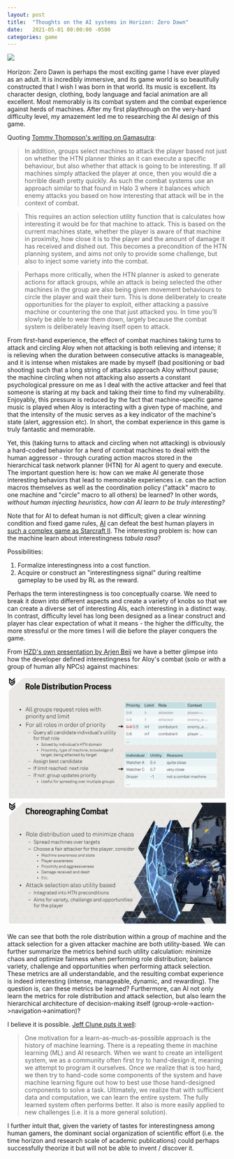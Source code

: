 ```yaml
---
layout: post
title:  "Thoughts on the AI systems in Horizon: Zero Dawn"
date:   2021-05-01 00:00:00 -0500
categories: game
---
```


<img src="/assets/HZD_nature.png"/>

Horizon: Zero Dawn is perhaps the most exciting game I have ever played as an adult. It is incredibly immersive, and its game world is so beautifully constructed that I wish I was born in that world. Its music is excellent. Its character design, clothing, body language and facial animation are all excellent. Most memorably is its combat system and the combat experience against herds of machines. After my first playthrough on the very-hard difficulty level, my amazement led me to researching the AI design of this game.

Quoting [Tommy Thompson's writing on Gamasutra](https://www.gamasutra.com/blogs/TommyThompson/20190130/335238/Behind_The_AI_of_Horizon_Zero_Dawn_Part_1.php):
> In addition, groups select machines to attack the player based not just on whether the HTN planner thinks an it can execute a specific behaviour, but also whether that attack is going to be interesting. If all machines simply attacked the player at once, then you would die a horrible death pretty quickly. As such the combat systems use an approach similar to that found in Halo 3 where it balances which enemy attacks you based on how interesting that attack will be in the context of combat.

> This requires an action selection utility function that is calculates how interesting it would be for that machine to attack. This is based on the current machines state, whether the player is aware of that machine in proximity, how close it is to the player and the amount of damage it has received and dished out. This becomes a precondition of the HTN planning system, and aims not only to provide some challenge, but also to inject some variety into the combat.

> Perhaps more critically, when the HTN planner is asked to generate actions for attack groups, while an attack is being selected the other machines in the group are also being given movement behaviours to circle the player and wait their turn. This is done deliberately to create opportunities for the player to exploit, either attacking a passive machine or countering the one that just attacked you. In time you’ll slowly be able to wear them down, largely because the combat system is deliberately leaving itself open to attack.

From first-hand experience, the effect of combat machines taking turns to attack and circling Aloy when not attacking is both relieving and intense; it is relieving when the duration between consecutive attacks is manageable, and it is intense when mistakes are made by myself (bad positioning or bad shooting) such that a long string of attacks approach Aloy without pause; the machine circling when not attacking also asserts a constant psychological pressure on me as I deal with the active attacker and feel that someone is staring at my back and taking their time to find my vulnerability. Enjoyably, this pressure is reduced by the fact that machine-specific game music is played when Aloy is interacting with a given type of machine, and that the intensity of the music serves as a key indicator of the machine's state (alert, aggression etc). In short, the combat experience in this game is truly fantastic and memorable.

Yet, this (taking turns to attack and circling when not attacking) is obviously a hard-coded behavior for a herd of combat machines to deal with the human aggressor - through curating action macros stored in the hierarchical task network planner (HTN) for AI agent to query and execute. The important question here is: how can we make AI generate those interesting behaviors that lead to memorable experiences i.e. can the action macros themselves as well as the coordination policy ("attack" macro to one machine and "circle" macro to all others) be learned? In other words, *without human injecting heuristics, how can AI learn to be truly interesting?*

Note that for AI to defeat human is not difficult; given a clear winning condition and fixed game rules, [AI](https://arxiv.org/pdf/1712.01815.pdf) can defeat the best human players in [such a complex game as Starcraft II](https://deepmind.com/blog/article/AlphaStar-Grandmaster-level-in-StarCraft-II-using-multi-agent-reinforcement-learning). The interesting problem is: how can the machine learn about interestingness *tabula rasa*?

Possibilities:
1. Formalize interestingness into a cost function.
2. Acquire or construct an "interestingness signal" during realtime gameplay to be used by RL as the reward.

Perhaps the term interestingness is too conceptually coarse. We need to break it down into different aspects and create a variety of knobs so that we can create a diverse set of interesting AIs, each interesting in a distinct way. In contrast, difficulty level has long been designed as a linear construct and player has clear expectation of what it means - the higher the difficulty, the more stressful or the more times I will die before the player conquers the game.

From [HZD's own presentation by Arjen Beij](https://d3ihk4j6ie4n1g.cloudfront.net/downloads/assets/The-AI-of-Horizon-Zero-Dawn.pdf?mtime=20200402093022) we have a better glimpse into how the developer defined interestingness for Aloy's combat (solo or with a group of human ally NPCs) against machines:

<img src="/assets/HZD_role_distribution.png"/>
<img src="/assets/HZD_combat_choreography.png"/>

We can see that both the role distribution within a group of machine and the attack selection for a given attacker machine are both utility-based. We can further summarize the metrics behind such utility calculation: minimize chaos and optimize fairness when performing role distribution; balance variety, challenge and opportunities when performing attack selection. These metrics are all understandable, and the resulting combat experience is indeed interesting (intense, manageable, dynamic, and rewarding). The question is, can these metrics be learned? Furthermore, can AI not only learn the metrics for role distribution and attack selection, but also learn the hierarchical architecture of decision-making itself (group->role->action->navigation->animation)?

I believe it is possible. [Jeff Clune puts it well](https://arxiv.org/pdf/1905.10985.pdf):
> One motivation for a learn-as-much-as-possible approach is the history of machine learning. There is a repeating theme in machine learning (ML) and AI research. When we want to create an intelligent system, we as a community often first try to hand-design it, meaning we attempt to program it ourselves. Once we realize that is too hard, we then try to hand-code some components of the system and have machine learning figure out how to best use those hand-designed components to solve a task. Ultimately, we realize that with sufficient data and computation, we can learn the entire system. The fully learned system often performs better. It also is more easily applied to new challenges (i.e. it is a more general solution).

I further intuit that, given the variety of tastes for interestingness among human gamers, the dominant social organization of scientific effort (i.e. the time horizon and research scale of academic publications) could perhaps successfully theorize it but will not be able to invent / discover it.
